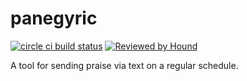 # panegyric

[![circle ci build status](https://circleci.com/gh/edwardtheharris/panegyric.svg?style=svg)](https://app.circleci.com/pipelines/github/edwardtheharris/panegyric) [![Reviewed by Hound](https://img.shields.io/badge/Reviewed_by-Hound-8E64B0.svg)](https://houndci.com)

A tool for sending praise via text on a regular schedule.
